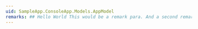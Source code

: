 ```yaml
---
uid: SampleApp.ConsoleApp.Models.AppModel
remarks: ## Hello World This would be a remark para. And a second remark para.
---
```

